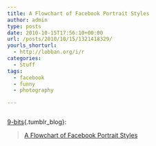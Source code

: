 ```yaml
---
title: A Flowchart of Facebook Portrait Styles
author: admin
type: posts
date: 2010-10-15T17:56:10+00:00
url: /posts/2010/10/15/1321418329/
yourls_shorturl:
  - http://lobban.org/i/r
categories:
  - Stuff
tags:
  - facebook
  - funny
  - photography

---
```

<div class="figure">
  <img src="http://andy.lobban.org/photo/1280/1321418329/1/tumblr_l9u01aPRRJ1qz7nxj" alt="" />
</div>

[9-bits][1]{.tumblr_blog}:

> [A Flowchart of Facebook Portrait Styles][2]

 [1]: http://9-bits.com/post/1250372981/a-flowchart-of-facebook-portrait-styles
 [2]: http://www.fastcodesign.com/1662434/infographic-of-the-day-graphic-guide-facebook-portraits